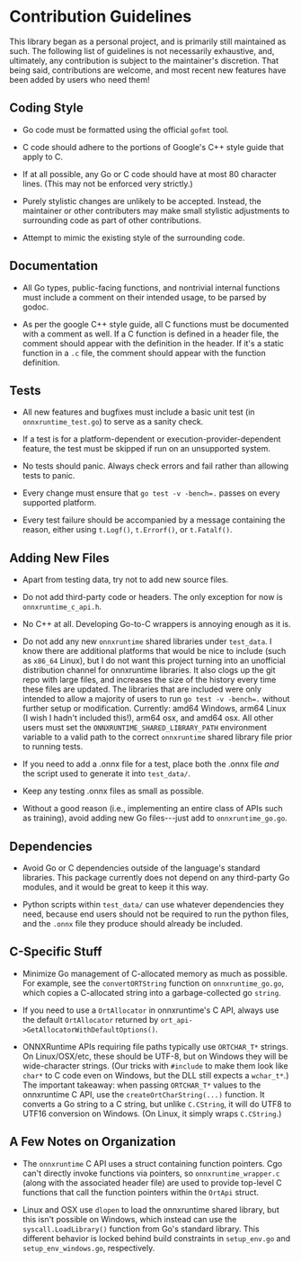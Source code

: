 Contribution Guidelines
=======================

This library began as a personal project, and is primarily still maintained as
such.  The following list of guidelines is not necessarily exhaustive, and,
ultimately, any contribution is subject to the maintainer's discretion. That
being said, contributions are welcome, and most recent new features have been
added by users who need them!

Coding Style
------------

 - Go code must be formatted using the official `gofmt` tool.

 - C code should adhere to the portions of Google's C++ style guide that
   apply to C.

 - If at all possible, any Go or C code should have at most 80 character lines.
   (This may not be enforced very strictly.)

 - Purely stylistic changes are unlikely to be accepted. Instead, the
   maintainer or other contributers may make small stylistic adjustments to
   surrounding code as part of other contributions.

 - Attempt to mimic the existing style of the surrounding code.


Documentation
-------------

 - All Go types, public-facing functions, and nontrivial internal functions
   must include a comment on their intended usage, to be parsed by godoc.

 - As per the google C++ style guide, all C functions must be documented with a
   comment as well.  If a C function is defined in a header file, the comment
   should appear with the definition in the header. If it's a static function
   in a `.c` file, the comment should appear with the function definition.


Tests
-----

 - All new features and bugfixes must include a basic unit test (in
   `onnxruntime_test.go`) to serve as a sanity check.

 - If a test is for a platform-dependent or execution-provider-dependent
   feature, the test must be skipped if run on an unsupported system.

 - No tests should panic.  Always check errors and fail rather than allowing
   tests to panic.

 - Every change must ensure that `go test -v -bench=.` passes on every
   supported platform.

 - Every test failure should be accompanied by a message containing the reason,
   either using `t.Logf()`, `t.Errorf()`, or `t.Fatalf()`.


Adding New Files
----------------

 - Apart from testing data, try not to add new source files.

 - Do not add third-party code or headers.  The only exception for now is
   `onnxruntime_c_api.h`.

 - No C++ at all. Developing Go-to-C wrappers is annoying enough as it is.

 - Do not add any new `onnxruntime` shared libraries under `test_data`. I know
   there are additional platforms that would be nice to include (such as
   `x86_64` Linux), but I do not want this project turning into an unofficial
   distribution channel for onnxruntime libraries.  It also clogs up the git
   repo with large files, and increases the size of the history every time
   these files are updated.  The libraries that are included were only intended
   to allow a majority of users to run `go test -v -bench=.` without further
   setup or modification. Currently: amd64 Windows, arm64 Linux (I wish I
   hadn't included this!), arm64 osx, and amd64 osx. All other users must set
   the `ONNXRUNTIME_SHARED_LIBRARY_PATH` environment variable to a valid path
   to the correct `onnxruntime` shared library file prior to running tests.

 - If you need to add a .onnx file for a test, place both the .onnx file
   _and_ the script used to generate it into `test_data/`.

 - Keep any testing .onnx files as small as possible.

 - Without a good reason (i.e., implementing an entire class of APIs such as
   training), avoid adding new Go files---just add to `onnxruntime_go.go`.


Dependencies
------------

 - Avoid Go or C dependencies outside of the language's standard libraries.
   This package currently does not depend on any third-party Go modules, and
   it would be great to keep it this way.

 - Python scripts within `test_data/` can use whatever dependencies they need,
   because end users should not be required to run the python files, and the
   `.onnx` file they produce should already be included.


C-Specific Stuff
----------------

 - Minimize Go management of C-allocated memory as much as possible. For
   example, see the `convertORTString` function on `onnxruntime_go.go`, which
   copies a C-allocated string into a garbage-collected go `string`.

 - If you need to use a `OrtAllocator` in onnxruntime's C API, always use the
   default `OrtAllocator` returned by
   `ort_api->GetAllocatorWithDefaultOptions()`.

 - ONNXRuntime APIs requiring file paths typically use `ORTCHAR_T*`
   strings. On Linux/OSX/etc, these should be UTF-8, but on Windows they will
   be wide-character strings. (Our tricks with `#include` to make them look
   like `char*` to C code even on Windows, but the DLL still expects a
   `wchar_t*`.)  The important takeaway: when passing `ORTCHAR_T*`
   values to the onnxruntime C API, use the `createOrtCharString(...)`
   function. It converts a Go string to a C string, but unlike `C.CString`, it
   will do UTF8 to UTF16 conversion on Windows. (On Linux, it simply wraps
   `C.CString`.)


A Few Notes on Organization
---------------------------

 - The `onnxruntime` C API uses a struct containing function pointers. Cgo
   can't directly invoke functions via pointers, so `onnxruntime_wrapper.c`
   (along with the associated header file) are used to provide top-level C
   functions that call the function pointers within the `OrtApi` struct.

 - Linux and OSX use `dlopen` to load the onnxruntime shared library, but this
   isn't possible on Windows, which instead can use the `syscall.LoadLibrary()`
   function from Go's standard library. This different behavior is locked
   behind build constraints in `setup_env.go` and `setup_env_windows.go`,
   respectively.

